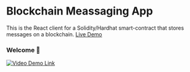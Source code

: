 # Blockchain Meassaging App

This is the React client for a Solidity/Hardhat smart-contract that stores messages on a blockchain. [Live Demo](https://wave-portal-steel.vercel.app/)

### **Welcome 👋**

[![Video Demo Link](https://i.ibb.co/xzHVYHN/loom3.png)](https://www.loom.com/share/97141067a9b34985ab5604350f547b89?sharedAppSource=personal_library "Video Demo")
